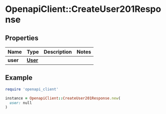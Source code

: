 # OpenapiClient::CreateUser201Response

## Properties

| Name | Type | Description | Notes |
| ---- | ---- | ----------- | ----- |
| **user** | [**User**](User.md) |  |  |

## Example

```ruby
require 'openapi_client'

instance = OpenapiClient::CreateUser201Response.new(
  user: null
)
```

